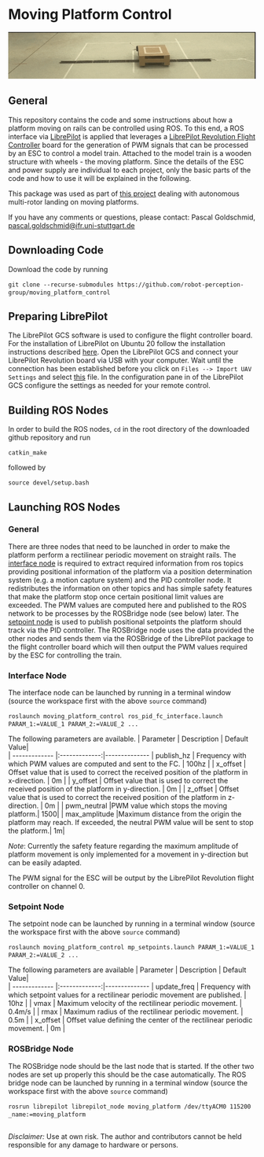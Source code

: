 # Moving Platform Control
![Platform moving on rails - image not available.](resources/moving_platform.gif "Platform moving on rails.") 

## General
This repository contains the code and some instructions about how a platform moving on rails can be controlled using ROS. To this end, a ROS interface via [LibrePilot](https://github.com/robot-perception-group/LibrePilot/tree/be0a2d692110ab10cb0be75e5a6598a152cf01e0) is applied that leverages a [LibrePilot Revolution Flight Controller](https://librepilot.atlassian.net/wiki/spaces/LPDOC/pages/26968084/OpenPilot+Revolution) board for the generation of PWM signals that can be processed by an ESC to control a model train. Attached to the model train is a wooden structure with wheels - the moving platform. Since the details of the ESC and power supply are individual to each project, only the basic parts of the code and how to use it will be explained in the following.

This package was used as part of [this project](https://github.com/robot-perception-group/rl_multi_rotor_landing) dealing with autonomous multi-rotor landing on moving platforms.

If you have any comments or questions, please contact: Pascal Goldschmid, pascal.goldschmid@ifr.uni-stuttgart.de

## Downloading Code
Download the code by running 
```
git clone --recurse-submodules https://github.com/robot-perception-group/moving_platform_control
```

## Preparing LibrePilot
The LibrePilot GCS software is used to configure the flight controller board. For the installation of LibrePilot on Ubuntu 20 follow the  installation instructions described [here](other_files/librepilot_installation.txt). Open the LibrePilot GCS and connect your LibrePilot Revolution board via USB with your computer. Wait until the connection has been established before you click on `Files --> Import UAV Settings` and select [this](other_files/settings_moving_platform.uav) file.
In the configuration pane in of the LibrePilot GCS configure the settings as needed for your remote control.

## Building ROS Nodes
In order to build the ROS nodes, `cd` in the root directory of the downloaded github repository and run 
```
catkin_make
```
followed by 
```
source devel/setup.bash
```

## Launching ROS Nodes
### General
There are three nodes that need to be launched in order to make the platform perform a rectilinear periodic movement on straight rails.
The [interface node](src/moving_platform_control/scripts/ros_pid_fc_interface.py) is required to extract required information from ros topics providing positional information of the platform via a position determination system (e.g. a motion capture system) and the PID controller node. It redistributes the information on other topics and has simple safety features that make the platform stop once certain positional limit values are exceeded. The PWM values are computed here and published to the ROS network to be processes by the ROSBridge node (see below) later. The [setpoint node](src/moving_platform_control/scripts/mp_setpoints.py) is used to publish positional setpoints the platform should track via the PID controller. The ROSBridge node uses the data provided the other nodes and sends them via the ROSBridge of the LibrePilot package to the flight controller board which will then output the PWM values required by the ESC for controlling the train. 

### Interface Node
The interface node can be launched by running in a terminal window (source the workspace first with the above `source` command)
```
roslaunch moving_platform_control ros_pid_fc_interface.launch PARAM_1:=VALUE_1 PARAM_2:=VALUE_2 ...
```
The following parameters are available.
| Parameter     | Description   |   Default Value|      
| ------------- |:-------------:|--------------
| publish_hz    | Frequency with which PWM values are computed and sent to the FC. | 100hz |
| x_offset    | Offset value that is used to correct the received position of the platform in x-direction. | 0m |
| y_offset    | Offset value that is used to correct the received position of the platform in y-direction. | 0m |
| z_offset    | Offset value that is used to correct the received position of the platform in z-direction. | 0m |
| pwm_neutral |PWM value which stops the moving platform.| 1500| 
| max_amplitude |Maximum distance from the origin the platform may reach. If exceeded, the neutral PWM value will be sent to stop the platform.| 1m| 

*Note*: Currently the safety feature regarding the maximum amplitude of platform movement is only implemented for a movement in y-direction but can be easily adapted.

The PWM signal for the ESC will be output by the LibrePilot Revolution flight controller on channel 0.

### Setpoint Node
The setpoint node can be launched by running in a terminal window (source the workspace first with the above `source` command)
```
roslaunch moving_platform_control mp_setpoints.launch PARAM_1:=VALUE_1 PARAM_2:=VALUE_2 ...
```
The following parameters are available
| Parameter     | Description   |   Default Value|      
| ------------- |:-------------:|--------------
| update_freq    | Frequency with which setpoint values for a rectilinear periodic movement are published. | 10hz |
| vmax    | Maximum velocity of the rectilinear periodic movement. | 0.4m/s |
| rmax    | Maximum radius of the rectilinear periodic movement. | 0.5m |
| x_offset    | Offset value defining the center of the rectilinear periodic movement. | 0m |


### ROSBridge Node
The ROSBridge node should be the last node that is started. If the other two nodes are set up properly this should be the case automatically.
The ROS bridge node can be launched by running in a terminal window (source the workspace first with the above `source` command)
```
rosrun librepilot librepilot_node moving_platform /dev/ttyACM0 115200 _name:=moving_platform
```
## 
## 
## 

*Disclaimer:* Use at own risk. The author and contributors cannot be held responsible for any damage to hardware or persons. 
